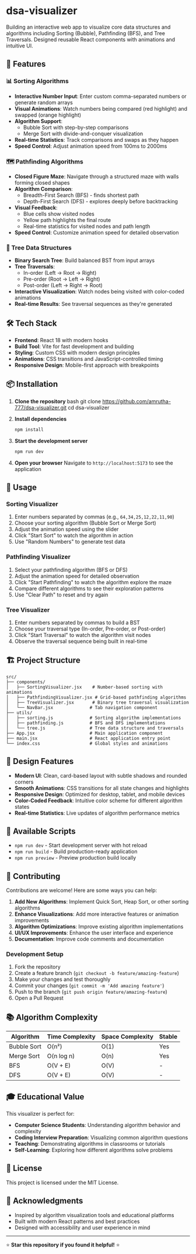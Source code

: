 # dsa-visualizer
Building an interactive web app to visualize core data structures and algorithms including Sorting (Bubble), Pathfinding (BFS), and Tree Traversals.   Designed reusable React components with animations and intuitive UI.

## 🚀 Features

### 📊 Sorting Algorithms
- **Interactive Number Input**: Enter custom comma-separated numbers or generate random arrays
- **Visual Animations**: Watch numbers being compared (red highlight) and swapped (orange highlight)
- **Algorithm Support**:
  - Bubble Sort with step-by-step comparisons
  - Merge Sort with divide-and-conquer visualization
- **Real-time Statistics**: Track comparisons and swaps as they happen
- **Speed Control**: Adjust animation speed from 100ms to 2000ms

### 🗺️ Pathfinding Algorithms
- **Closed Figure Maze**: Navigate through a structured maze with walls forming closed shapes
- **Algorithm Comparison**:
  - Breadth-First Search (BFS) - finds shortest path
  - Depth-First Search (DFS) - explores deeply before backtracking
- **Visual Feedback**: 
  - Blue cells show visited nodes
  - Yellow path highlights the final route
  - Real-time statistics for visited nodes and path length
- **Speed Control**: Customize animation speed for detailed observation

### 🌳 Tree Data Structures
- **Binary Search Tree**: Build balanced BST from input arrays
- **Tree Traversals**:
  - In-order (Left → Root → Right)
  - Pre-order (Root → Left → Right)
  - Post-order (Left → Right → Root)
- **Interactive Visualization**: Watch nodes being visited with color-coded animations
- **Real-time Results**: See traversal sequences as they're generated

## 🛠️ Tech Stack

- **Frontend**: React 18 with modern hooks
- **Build Tool**: Vite for fast development and building
- **Styling**: Custom CSS with modern design principles
- **Animations**: CSS transitions and JavaScript-controlled timing
- **Responsive Design**: Mobile-first approach with breakpoints

## 📦 Installation

1. **Clone the repository**
   bash
   git clone https://github.com/amrutha-777/dsa-visualizer.git
   cd dsa-visualizer


2. **Install dependencies**
   ```bash
   npm install
   ```

3. **Start the development server**
   ```bash
   npm run dev
   ```

4. **Open your browser**
   Navigate to `http://localhost:5173` to see the application

## 🎯 Usage

### Sorting Visualizer
1. Enter numbers separated by commas (e.g., `64,34,25,12,22,11,90`)
2. Choose your sorting algorithm (Bubble Sort or Merge Sort)
3. Adjust the animation speed using the slider
4. Click "Start Sort" to watch the algorithm in action
5. Use "Random Numbers" to generate test data

### Pathfinding Visualizer
1. Select your pathfinding algorithm (BFS or DFS)
2. Adjust the animation speed for detailed observation
3. Click "Start Pathfinding" to watch the algorithm explore the maze
4. Compare different algorithms to see their exploration patterns
5. Use "Clear Path" to reset and try again

### Tree Visualizer
1. Enter numbers separated by commas to build a BST
2. Choose your traversal type (In-order, Pre-order, or Post-order)
3. Click "Start Traversal" to watch the algorithm visit nodes
4. Observe the traversal sequence being built in real-time

## 🏗️ Project Structure

```
src/
├── components/
│   ├── SortingVisualizer.jsx    # Number-based sorting with animations
│   ├── PathfindingVisualizer.jsx # Grid-based pathfinding algorithms
│   ├── TreeVisualizer.jsx       # Binary tree traversal visualization
│   └── NavBar.jsx              # Tab navigation component
├── utils/
│   ├── sorting.js              # Sorting algorithm implementations
│   ├── pathfinding.js          # BFS and DFS implementations
│   └── tree.js                 # Tree data structure and traversals
├── App.jsx                     # Main application component
├── main.jsx                    # React application entry point
└── index.css                   # Global styles and animations
```

## 🎨 Design Features

- **Modern UI**: Clean, card-based layout with subtle shadows and rounded corners
- **Smooth Animations**: CSS transitions for all state changes and highlights
- **Responsive Design**: Optimized for desktop, tablet, and mobile devices
- **Color-Coded Feedback**: Intuitive color scheme for different algorithm states
- **Real-time Statistics**: Live updates of algorithm performance metrics

## 🔧 Available Scripts

- `npm run dev` - Start development server with hot reload
- `npm run build` - Build production-ready application
- `npm run preview` - Preview production build locally

## 🤝 Contributing

Contributions are welcome! Here are some ways you can help:

1. **Add New Algorithms**: Implement Quick Sort, Heap Sort, or other sorting algorithms
2. **Enhance Visualizations**: Add more interactive features or animation improvements
3. **Algorithm Optimizations**: Improve existing algorithm implementations
4. **UI/UX Improvements**: Enhance the user interface and experience
5. **Documentation**: Improve code comments and documentation

### Development Setup

1. Fork the repository
2. Create a feature branch (`git checkout -b feature/amazing-feature`)
3. Make your changes and test thoroughly
4. Commit your changes (`git commit -m 'Add amazing feature'`)
5. Push to the branch (`git push origin feature/amazing-feature`)
6. Open a Pull Request

## 📚 Algorithm Complexity

| Algorithm | Time Complexity | Space Complexity | Stable |
|-----------|----------------|------------------|---------|
| Bubble Sort | O(n²) | O(1) | Yes |
| Merge Sort | O(n log n) | O(n) | Yes |
| BFS | O(V + E) | O(V) | - |
| DFS | O(V + E) | O(V) | - |

## 🎓 Educational Value

This visualizer is perfect for:
- **Computer Science Students**: Understanding algorithm behavior and complexity
- **Coding Interview Preparation**: Visualizing common algorithm questions
- **Teaching**: Demonstrating algorithms in classrooms or tutorials
- **Self-Learning**: Exploring how different algorithms solve problems

## 📄 License

This project is licensed under the MIT License.

## 🙏 Acknowledgments

- Inspired by algorithm visualization tools and educational platforms
- Built with modern React patterns and best practices
- Designed with accessibility and user experience in mind



---

⭐ **Star this repository if you found it helpful!** ⭐


